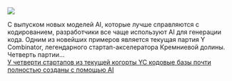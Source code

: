 <!--2025-03-06 14:02:06-->
<div class="yb">
  <div class="rss smaller1 habr"><img src="https://habrastorage.org/getpro/habr/upload_files/cb8/5a0/063/cb85a00631aa7d51b703f0c48700da3e.jpg" /><p>С выпуском новых моделей AI, которые лучше справляются с кодированием, разработчики все чаще используют AI для генерации кода. Одним из новейших примеров является текущая партия Y Combinator, легендарного стартап-акселератора Кремниевой долины. Четверть партии... <br><a class="light" href="https://habr.com/ru/companies/bothub/news/888588/?utm_source=habrahabr&utm_medium=rss&utm_campaign=888588">У четверти стартапов из текущей когорты YC кодовые базы почти полностью созданы с помощью AI</a></div>
</div>
